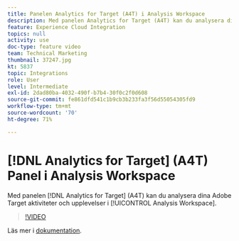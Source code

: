 ```yaml
---
title: Panelen Analytics for Target (A4T) i Analysis Workspace
description: Med panelen Analytics for Target (A4T) kan du analysera dina Adobe Target aktiviteter och upplevelser i Analysis Workspace.
feature: Experience Cloud Integration
topics: null
activity: use
doc-type: feature video
team: Technical Marketing
thumbnail: 37247.jpg
kt: 5837
topic: Integrations
role: User
level: Intermediate
exl-id: 2dad80ba-4032-490f-b7b4-30f0c2f0d608
source-git-commit: fe861dfd541c1b9cb3b233fa3f56d55054305fd9
workflow-type: tm+mt
source-wordcount: '70'
ht-degree: 71%

---
```


# [!DNL Analytics for Target] (A4T) Panel i Analysis Workspace

Med panelen [!DNL Analytics for Target] (A4T) kan du analysera dina Adobe Target aktiviteter och upplevelser i [!UICONTROL Analysis Workspace].

>[!VIDEO](https://video.tv.adobe.com/v/37247/?quality=12&learn=on)

Läs mer i [dokumentation](https://experienceleague.adobe.com/docs/analytics/analyze/analysis-workspace/panels/a4t-panel.html).
